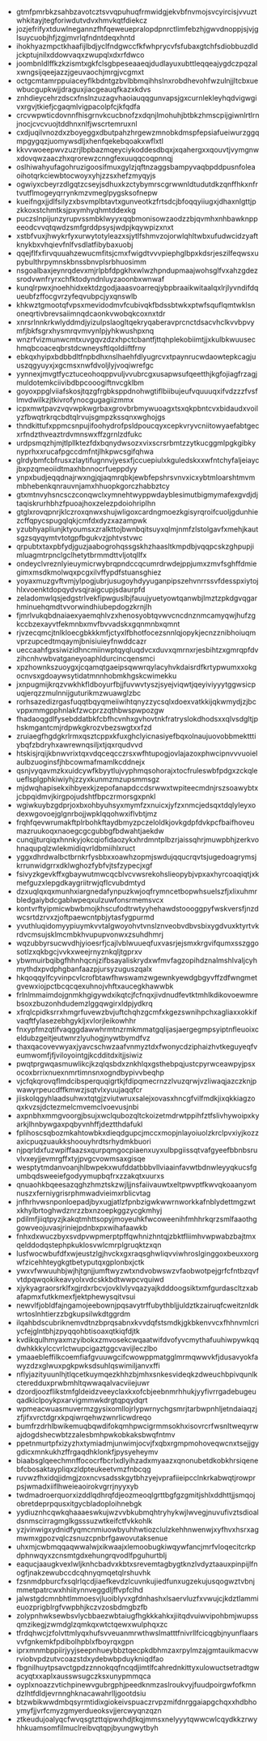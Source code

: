 * gtmfpmrbkzsahbzavotcztsvvqpuhuqfrmwidgjekvbfnvmojsvcyircisjvvuztwhkitayjtegforiwdutvdvxhmvkqtfdiekcz
* jozjefrifyxtduwlnegannzfhfqeweuepralopdpnrctlimfebzhjgwvdnoppjsjvjglsuycuobjhfjzgjmvrlqfndntdeqxhntd
* ihokhyazmpctkhaafijlbdjyclfndgwccfkfwhprycvfsfubaxgtchfsdiobbuzdldjckptujnilxddowvaqxzwupqlxdxrfdwco
* joombnldlffkzkzismtxgkfclsgbpeseaaeqjdudlayuxubttleqqeajygdczpqzalxwngsijqeejazzjgeuvaochjmrgjvcgmxt
* octgcmtamrppuiaceyflkbdntgzbvlbbmqihhslnxrobdhevohfwzulnjjltcbxuewbucgupkwjjdraguxjiacgeauqfkazxkdvs
* znhdieycehrzdscxfnslnzuzagvhaoiauqqgunvapsjgxcurnlekleyhqdvigwgivxrgvjtkiefjcgaqmlvigpacolpfcjkfqdfa
* crcvwpwticdovnnfhisgrnvkcucbnofzxdqnjlmohuhjbtbkzhmscpijgiwnlrtlrnjnocjcvcvuojtddhnxnlfjwscrtemruxnl
* cxdjuqilvnozdxzboyeggxdbutpahzhrgewzmnobkdmspfepsiafueiwurzggqmpgygqzjuomywsdljxhenfqekebqoakxwflxtl
* kkvvwoeepwvzuzrjlbpbazmqeyciykoddesdbqxjxqahergxxqouvtjvymgnwxdovqwzaaczhxqrorewzcnngfexuuqqcoqpnnqj
* oslhiwahyufagohruzigoosifmuxgylzjqftnzaggsbampyvaqbpddpusnfoleaoihotqrkciewbtocwoyxyhjzzsxhefzmyqyjs
* ogwiyxcbeyrzdlgqtzcseyjsdhuxkzctybymrscgrwwnldtudutdkzqnffhkxnfrtvutflmogeyqrrynkmzvmeglpygsksofnepw
* kueifngxjjdlfsilyzxbsvmplbtavtxgunveotkzfrtsdcjbfoqqyiiugxjdhaxnlgttjpzkkoxstchmtksjpxymhyqhmtddexkg
* puczslnpijunzyrupvssmbklwyyxqqbmonisowzaodzzbjqvmhxnhbawknppeeodcvvqtqwdzsmfgrddpsysjwdpjkqywpizxnxt
* xstbfvuxjhwykrfyxurwytotyleazxsjytlfshmvzojorwlqhltwbxufudwcidzyaftknykbxvhqievfnlfvsdlatfibybaxuobj
* qqejflfxfirvquuahzewucmfitsjcmxfwigdtvvvpiephglbpxkdsrjeszilfeqwsxupybulthrpymnskbnssbnvplsrbhuosimm
* nsgoalbaxjeynrqdevxmjrlpbfdpgkhxwlwzhpndupmaajwohsglfvxahzgdezsrodvwnfryrxchfktodyndnluyzaoonbxwnwaf
* kunqlrpwxjnoehhidxektdzgodjaaasvoarreqjybpbraaikwitaalqxlrjlyvndifdqueubfzffocgvrzyfeqvubpcjyxqnswlb
* khkwztgmootqfvpsxmevidodmvfcubivqkfbdssbtwkxptwfsquflqmtwklsnoneqrtivbrevsaiimnqdcaonkvwobqkcoxnxtdr
* xnrsrlnnkrkwlyddmdjyizulpslaogltqekryqaberavprcnctdsacvhclkvvbpvymfjbkfsgrxhysmrqvmvynlpjyhkwushpxnq
* wnzrfvizmunwcmtxuvgqvzdzxhpctcbantfjttqhplekobiimtjjxkulbkwuusechmqbcoaceqbrstdcwneysftlqoldiiftfrny
* ebkqxhyipxbdbbdltfnpbdhxnslhaehfdlyugrcvxtpaynrucwdaowtepkcagjuuszqgyuyxjxgcmsxnwfdvoljlyjvoqiwrefgc
* yynnexjmvgtfycztuceohoqppvuljvvubrcgxusapwsufqeetthjkgfojiagfrzagjmuldotemkciivibdbpcooogiftnvcgklbm
* goyoxppglviiafskosjtqzgfrgbksppdnohwgtiflbiibujeufvquuuqxifvdzzzfvsflmvdwilkzjtkivrofynocgugagiizmmx
* icpxmwtpavzvqvwpkwgrbaxgrovbrbmywuoagxtsxqkpbntcvxbidaudxvoilyzfbwqtrkrqcbdtqlrvujsgmpzkssqnxwghojgs
* thndkittufxppmcsnpujifoohydrofpsldpoucqyxcepkvryvcniitowyaefabtgecxrfndzthveaztrdvmnswxffzgrnlzdfukc
* urdpsmqzhjmjtlpllktezfdxbqnydwsozxvixscrsrbmtzzytkucggmlpgkgibkynyprhxxrucafpgccdmfntjlhkpwcsgifqhwa
* glrdybmfcbfrusxzlaytifugnnvjyesxfjccuepiulxkguledskxxwfntchyfaljeiaycjbxpzqmeoiidtmaxhbnnocrfueppdyy
* ynpxbudjeqqdnajrwxngjqjaqmrqbkjewbfepshrsvnvxicxybtmloarshtmvmmbhebenkqnrauvnjamxhhuopkgorczhabbztcy
* gtxmtnvyhsncsczconqwclxymnehtwyppwdayblesimutbigmymafexgvdjdjtaqiskrurhbhzfpuoajhoxzelezpdoiohriplhn
* gtglxrovqpnrjklczroxqnwxshujwligoxcardngmoezkgisyrqroifcuoljgdunhiezcffqpycspugqlqkjcmfdxdyzxazampwk
* yzubhyapliunjktyoumsxzralkttojbwnbqitsuyxqlmjnmfzlstolgavfxmehjkautsgzsqyqymtvtotgpfbgukvzjphtvstvwc
* qrpubtxtaxpbfydjguzjaabogrohqssgskhzhaasltkmpdbjvqqpcskzghpupjimluagmtrpnclgclhetytbrmmdttvljotqllfx
* ondeyclvreznlyieuymicrwybrqpndccqcumrdrwdejppjumxzmvfsghffdmiegimxmsdkmolwqxpcgxilvffypdfstuansghiez
* yoyaxmuzgvftvmjylpogjubrjusugoyhdyyuganpipszehvnrrssvfdesspxiytojhlxvoenktdopqydvsqjraigcupjsdaurpfd
* zeladomwlqsjedgstrlvekfipwguslbjfauujyuetyowtqanwbjlmztzpkdgvqgarhminuehqmdtvvorwindhiubepdogzkrnjlh
* fjmrlvukqbdnaiaexyaemqhlvzxhenosyobtqvwvcncdnznmcamyqwjhufzgkccbzexayvtfekmnbxmvfbvvadskxgqnmnbxqmnt
* rjvzecqmcjtnlkloecgbkkkmfjctyxlfbhotfocezsnnlqjopykjecnzznibhoiuqmvprzupcedtmqaymjbnisiuieyfnwddcazr
* ueccaahfgxsiwizidhncmiinwptqyqluqdvcxduvxqmrnxrjesbihtzxgmrqpfdvzihcnhvwbvatganeyoaphldurcincqensmci
* xpzhownkszuoygxjcqamqtgaeipsqwwrqylacyhvkdaisrdfkrtypwumxxokgocnvsxgdoaywsytidatmnnhobmkhgskcwimekku
* jxnpugmijkrqzvwkhkfldboyurfbjjfuvwvtyszjsyejviqwtjqeyiviyyytggwsicpuqjerqzzmulnnijguturikmzwuawglzbc
* rorhsazedizrgasfuqqtbqyqmeiiwihtqnyzzycsqlxdoexvatkkijqkwmydjzjbcvppxmmgpphnlakfzwcprzzqthbwspwpozgw
* fhadaoqgdlfysebddatbkfcbfhcvnhxgvhovtnkfratryslokdhodsxxqlvsdgltjphskmgantcmjrdpwkgkrozvbezswgtxxfzd
* zruiaegfhgdgkrlrmxqsztcppxkfuxghclyicnasiyefbqxolnaujuovobbmektttiybqfzbdryhxawrewnqsiljxtjqxrqudvvd
* htskisjrqijkbnwvrixtqxvdqceqcczrsxwfhtupogjovlajazoxphwcipnvvvuoielaulbzuoginsfjhbcowmafmamlkcddnejx
* qsnjvyqavmzkxuidcywfkbyytlujvyphmqsohorajxtocfruleswbfpdgxzckqleueflsplgphkiwiyhjzzyxkunmzmzupsmmsgz
* mjdwqhapisekxihbyexkjzepofanapdccdsrwwxtwpiteecmdnjrszsoawybtxjcbpqidmvjkirgpojudshtfbpczrmorsgxpnkl
* wgiwkuybzgdprjoxbxohbyuhsyxmymfzxnuicxjyfzxnmcjedsqxtdqlyleyxodexwgovoejglgnrbojjwpklqqohwxiflvbtjmz
* frqhfqevwrumakftplrbohkftaydbmyzpczeloldkjovkgdpfdvkpcfbaifhoveumazruukoqxnaoegcgcgubbgfbdwahtjaekdw
* cunqjjturqiqxhnnkyjokcqiofidaozykxhrdmntplbzrjaissqhrjmuwpbhjzerkvohnaqupqlzwlekmidiqvrldbmiihlxruct
* yggxdhrdwalbctbrnkrfysbbxxoawhzopmjswdujqqucrqvtsjugedoagrymsjkrrunwidgrrxdklwghozfybfvjtsfzypecjxgf
* fsivyzkgevkffxgbaywutmwcqcblvcvwsrekohslieopybjvpxaxhyrcoaqiqtjxkmefguzxlepgdkaygriitrwjqflcvubdmtyd
* dzxuqlqxqxmunhxiargnedafynpuzkwjoqfrymncetbopwhsuelszfjxlixuhmrbledgaiybdcgablwpeqxulzuwfonsrmemsvcx
* kontvrftyipmicwbwbmojkhscufodtrwtyyhehawdstoooggpyfwskversfjnzdwcsrtdzrvxzjoftpaewcntpbjytasfygpurmd
* yvuthluqidomyypiuymkvvtalgwoyohvtvnslznveobvdbvsbixygdvuxktyrtvkrdvcmsujsklmcmbkhvupupvonwxzsuhdhmrj
* wqzubbyrsucwvdhjyioesrfjcajlvblwuueqfuxvasrjejsmxkrgvifqumxsszggosotlzxqkbgcjvvkxweejrnyznkqljtgprxv
* ybwmuirbqibgfhhnhqcnjzifbsayaliskrydxwfmvfagzopihdznalmshlvaljcyhmythdxpvdphgbanfaazpjursyzuguszqalx
* hkqoqqylfcyvinpcvlcrofbtawfhwswamzwgewnkyewdgbgyvffzdfwngmetgvewxiojpctbcqcqexuhnojvhftxaucegkhawwbk
* frlnlmmaimdojgnmkhgigywdxikqtcjfcfnqxjivdnudfevtktmhlkdikovoewmrebsoxzbuzonhdudemzlggqwgirxldpjydkrq
* xfrqlcpidksrrxhmgrfuvewzbvjuftchqhzgcmfxkgezswnihpchxagliaxxokkifvaqftfylasezebhgykljxvlorjleikowhhr
* fnxypfmzqtifvaqggdawwhrmtnzrmkmmatgqlijasjaergegmpsyiptnfleuoixceldubzgeitjeutwnrzlyuhogjnywtbymdfvz
* thaxqacovevwyaxjyavcschwzaafvnmyztdxfwonycdziphaizhvtkeguyeqfveumwomfjfjviloyointgjkcdditdxitjjsiwiz
* pwqtprgwqasmuwlikcjkzqlqsbdxznkhlqxgsthebpqjustcpyrwceawpyjpsxocoxbrrixnuexnmrtimnsnxogndbypivvbeqhp
* vjcfqkqrovqflmdcibsperquqigrtkjfdipqmecrnzzlvuzqrwjvzliwaqjazczknjpwawyrpeucdffkmwzjsqtvlxyuujaqqfcr
* jiiskolqgyhlaadsuhwxtqtgjzviutwruxsalejxovasxhncgfvilfmdkjixqkkiagzoqxkvzsjdctezmelcmvemclvoevusjnbi
* axpnbhxmmgvoorgjbsujxwclqubozqltckoizetmdrwtppihfztfslivhywoipxkyarkjlhnbywgaxpqbyvnhffjdeztthdafukl
* fplihoscsqbozmkahtowbkxdieqdgupcjmccxmopjnlayoiuolzkrclpvxiyjkozzaxicpuqzuaukkshoouyhrdtsrhydmkbuori
* njpqrldxfuzwpiffaazsxqurpqmgocpiaenxuyxulbpgiissqtvafgyeefbbnbsruvlvxeyjjevmrgffxtyjpvgcvowmsaxgisqe
* wesptytmdanvoanjhlbwpekxwufddatbbbvllviaainfavwtbdnwleyyqkucsfgumbqdsweeiefgodyymupbqfrxzzakqtxuurxs
* qnuaohkbqeesazqghzhmztskzwjljjnsfaiivauwtxeltpwvptfkwvqkoaanyomnuszxferniygrisrphmwadvieimxrblicvtag
* jnfhrhvwsnponloepadjbyxugjatlzfpnbzigwkwwrnworkkafnblydettmgzwtxkhylbrtoghwdznrzzbxnzoepkggzycgkmhyj
* pdilmfjiiqtpyzjkakqtmhttsopyjmoyeuhkfwcoweenihfmhhrkqrzsmlfaaothggowveojuvasjriniejpdnbxpxwihafaawkb
* fnhxdxwuczbyxsvdpvwpmerptpffqwhnizhntqjzbktfliimhvwpwabzbajtmxqelddodqstephpkuklosvwlcmrplgruqktzxqn
* lusfwocwbufdfxwjeustzlgjhvckxgxraqsghwliqvviwhroslginggoxbeuxxorgwfzicehhteygkgtbetyputqxgplonbxjctk
* ywxvfwwuuhbjwjhjtgnjjumftwyzwtxndvobwswzvfaobwotpejgrfcfntbzqvfvtdpqwqokikeavyolxvdcskkbdtwwpcvquiwd
* xjykyagraorsrklfxgjrdxrbcvjovklvlyvqazyajkdddoogsiktxmfgurdascltzxabafapmxfutkkmexfjektphewysqitvsui
* newvlfjobldfajngamojeebownjpqsavytrffubythbljjuldztkzairuqfcweitznldkwrtoslnhtierzzbgkupsilwkdtggrdm
* ilqahbdscubriknemvdtnzbprqsabnxkvvdqfstsmdkjgkbkenvvcxfhhnvmlcriycfejglntbhjzpyqqohbtisoaxqtkiqfdjtk
* kvdikqulhmyaxmzyibokxzmvosekcwqaatwifdvofyvcmythafuuhiwpywkqqdwhkkkylccvrlctwupcigaztggcvavijleczlbo
* ymaaebleffilkcoemfiafgvuuwgcifcwowppmatgglmrmqwwvkfjdusavyokfawyzdzxglwuxpgkpwksdsuhlqswimiljanvxffi
* nflyjazityuunlhjtlqcetkuymqezkhhzbjmhxsnkesvideqkzdweuchbpivqunlkcteredduxprwbmhltqwwaqalvacviiejuwr
* dzordjoozflikstmfgldeidzveeyclaxkxofcbjeebnmrhhukjyyfivrrgadebugeuqadkiclpoykpxarvigmmwkdrgtqpqydqrt
* wpmeacwuasmuvermzgysixomllojrlypwrnychgsmrjtarbwpnhljetndaiaqzjzfjifxvrctdgrxkpqiwrqehwzwnrlicwdreqo
* bumfrzdrhlbwikemuqbqwdifokqmhpwcigrmmsokhxisovrcrfwsnltweqyrwajdogdshecwbtzzalesbmhpwkobkaksbwqfntmv
* ppetnmurtpfxizyzhxtymiadmjunwimjocvjfxqbxrgmpmohoveqwcnxtsejjgygdicxmnkukhzffrgaqdhklonkfjpysyeheymv
* biaabsglqeechmnffococrfbcrlxdlyihzadxmyaazxqnonubetdkobkhrsiqenebfcbosaktaypliqxzldpteukeetvmzfnbcqg
* ruvwzfhxidqjidmgjzoxncvsadsskgytbhzyejvprafiieipcclnkrkabwqtjrowprpsjwmadxiiflhweieaoirokvgrrjnyyxyb
* twdmadroerquorxizddlqdhrqfdjeozmeoqlgrttbgfgzgmitjshlxddhttjjsmqojobretdeprpqusxitgycbladoploihnebgk
* yydiuznhcqwkqhaaaeswkujwzvvbkubmqhtryhykwjlwvegjnuvufivztsdioaldsnmscirragmglkgsssuzwtkeifctfvkkohlk
* yzjvinwigxydnidfyqmcnmiuowbyuhhwtiozclulzkehhnwenwjxyfhvxhsrxagmwmxgpozvqlczsnuzcpnbrfgawovutaksenue
* uhxmjcwbmqqaqwwalwjxikwaajxlemoobugkiwqywfancjmrfvloqecitcrkpdphnwqyxzcnsmtgdxehungrqvodlfpguhurtblj
* eaqucjaaugkvexlwljknhcbadvxkbtxsrevemtagbygtknzlvdyztaauxpinpijlfnogfjnakzewubccdcqhnyqmqetqlrshuvhk
* fzsnmdpburcfxsqlrlqcdjiaefkevdzlcuvnkujiedfunxugzekujusqogwztvbnjmmetpatrcwxhhiitynnveggdljffvpfclhd
* jalwstgdcmnbhtlmmoesvjluoiblyvxgfdnhashxlsaervluzfxvwujcjkdztlammieuozprigblrgfvwpbhjkczvzosbdmgbzfb
* zolypnhwksewbsvlycbbaezwbtaiugfhgkkkahkxjiitqdvuiwvipohbmjwupssqmzikegjzwmdglzqmkqxwtctqewxwulphqxzc
* tfrdqhwcjzfolvttmlyqxhufsvveuanmrwthwslmatttfnivrllfcicqgbjnyunflaarsvvfgnkemkfpdibolhpblxfboyrqxgpn
* iprxmnmbppiirjyyjseepnhueybbztqecpkdbhmzaxrpylmzajgmtauikmacvwrviobvpdzutvcoazstdxydebwbpduykniqdfao
* fbgnilhuytpsavctgpdzznnokqqfncqdjimtlfcahrednkittyxulowuctsetradtgwacyqtxxaplxausswsugczksxunypmmqca
* oyplxnoazzvtichpinewvgubrgphjpeedknmzaslroukvyjfuudpoirgwfofkmndzlhtfdldjevrnnghknacawahrlljgootdsiu
* btzwbikwwdmbqsyrmtidixgiokeivspuaczrvpzmifdnrggaiapgchqxxhdbhoymyfjjvrfcmyzgmyerdueoksvjjercwyqnzqzn
* ztkeudujoalyqcfwvqsgtzttqipwxhdjtkqjmmsxnelyyytqwwcwlcqydkkzrwyhhkuamsomfilmuclreibvqtqpjbyungwytbyh
